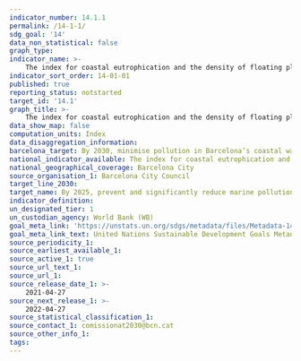 ```yaml
---
indicator_number: 14.1.1
permalink: /14-1-1/
sdg_goal: '14'
data_non_statistical: false
graph_type: 
indicator_name: >-
    The index for coastal eutrophication and the density of floating plastic detritus
indicator_sort_order: 14-01-01
published: true
reporting_status: notstarted
target_id: '14.1'
graph_title: >-
    The index for coastal eutrophication and the density of floating plastic detritus
data_show_map: false
computation_units: Index
data_disaggregation_information:
barcelona_target: By 2030, minimise pollution in Barcelona’s coastal waters
national_indicator_available: The index for coastal eutrophication and the density of floating plastic detritus
national_geographical_coverage: Barcelona City
source_organisation_1: Barcelona City Council
target_line_2030:
target_name: By 2025, prevent and significantly reduce marine pollution of all kinds, in particular from land-based activities, including marine debris and nutrient pollution
indicator_definition:
un_designated_tier: 1
un_custodian_agency: World Bank (WB)
goal_meta_link: 'https://unstats.un.org/sdgs/metadata/files/Metadata-14-01-01.pdf'
goal_meta_link_text: United Nations Sustainable Development Goals Metadata (pdf 894kB)
source_periodicity_1: 
source_earliest_available_1: 
source_active_1: true
source_url_text_1: 
source_url_1:
source_release_date_1: >-
    2021-04-27
source_next_release_1: >- 
    2022-04-27
source_statistical_classification_1: 
source_contact_1: comissionat2030@bcn.cat
source_other_info_1:
tags:
---
```


